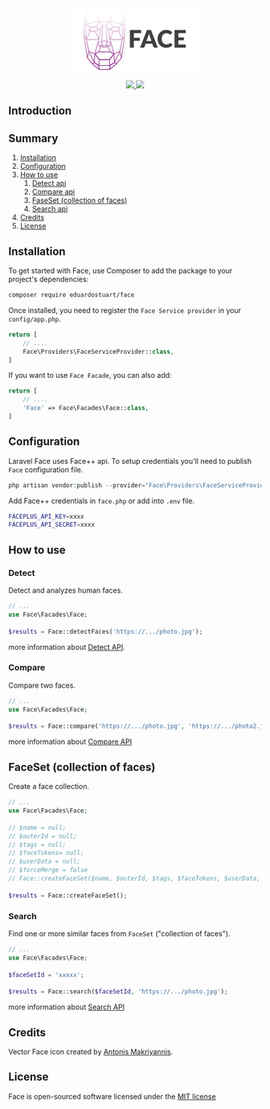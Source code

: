 <p align="center"><img src=".github/face-logo.png"></p>

<p align="center">
    <a href="https://circleci.com/gh/eduardostuart/face">
        <img src="https://circleci.com/gh/eduardostuart/face.svg?style=shield&circle-token=7c0f8d59ceab88bb5ca8d50064401b664589961e">
    </a>
    <img src="https://scrutinizer-ci.com/g/eduardostuart/face/badges/quality-score.png?b=master">
</p>

## Introduction


## Summary


1. [Installation](#installation)
1. [Configuration](#configuration)
1. [How to use](#how-to-use)
   1. [Detect api](#detect)
   1. [Compare api](#compare)
   1. [FaseSet (collection of faces)](#faceset-collection-of-faces)
   1. [Search api](#search)
1. [Credits](#credits)
1. [License](#license)


## Installation

To get started with Face, use Composer to add the package to your project's dependencies:

```bash
composer require eduardostuart/face
```

Once installed, you need to register the `Face Service provider` in your `config/app.php`.

```php
return [
    // ....
    Face\Providers\FaceServiceProvider::class,
]
```

If you want to use `Face Facade`, you can also add:

```php
return [
    // ....
    'Face' => Face\Facades\Face::class,
]
```

## Configuration

Laravel Face uses Face++ api. To setup credentials you'll need to publish `Face` configuration file.

```php
php artisan vendor:publish --provider="Face\Providers\FaceServiceProvider"
```

Add Face++ credentials in `face.php` or add into `.env` file.

```bash
FACEPLUS_API_KEY=xxxx
FACEPLUS_API_SECRET=xxxx
``` 

## How to use

### Detect

Detect and analyzes human faces.

```php
// ...
use Face\Facades\Face;

$results = Face::detectFaces('https://.../photo.jpg');
```

more information about [Detect API](https://console.faceplusplus.com/documents/5679127).


### Compare

Compare two faces.

```php
// ...
use Face\Facades\Face;

$results = Face::compare('https://.../photo.jpg', 'https://.../photo2.jpg');
```

more information about [Compare API](https://console.faceplusplus.com/documents/5679308)

## FaceSet (collection of faces)

Create a face collection.

```php
// ...
use Face\Facades\Face;

// $name = null;
// $outerId = null;
// $tags = null;
// $faceTokens= null;
// $userData = null;
// $forceMerge = false
// Face::createFaceSet($name, $outerId, $tags, $faceTokens, $userData, $forceMerge);

$results = Face::createFaceSet();
```


### Search

Find one or more similar faces from `FaceSet` ("collection of faces").


```php
// ...
use Face\Facades\Face;

$faceSetId = 'xxxxx';

$results = Face::search($faceSetId, 'https://.../photo.jpg');
```


more information about [Search API](https://console.faceplusplus.com/documents/5681455)

## Credits

Vector Face icon created by [Antonis Makriyannis](https://thenounproject.com/search/?q=face%20recognition&i=143017).

## License

Face is open-sourced software licensed under the [MIT license](http://opensource.org/licenses/MIT)
